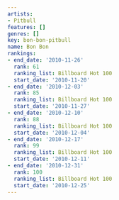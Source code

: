 ```yaml
---
artists:
- Pitbull
features: []
genres: []
key: bon-bon-pitbull
name: Bon Bon
rankings:
- end_date: '2010-11-26'
  rank: 61
  ranking_list: Billboard Hot 100
  start_date: '2010-11-20'
- end_date: '2010-12-03'
  rank: 85
  ranking_list: Billboard Hot 100
  start_date: '2010-11-27'
- end_date: '2010-12-10'
  rank: 88
  ranking_list: Billboard Hot 100
  start_date: '2010-12-04'
- end_date: '2010-12-17'
  rank: 99
  ranking_list: Billboard Hot 100
  start_date: '2010-12-11'
- end_date: '2010-12-31'
  rank: 100
  ranking_list: Billboard Hot 100
  start_date: '2010-12-25'
---
```


